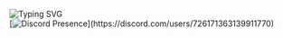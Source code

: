 ![Typing SVG](https://readme-typing-svg.herokuapp.com?font=Poppins&size=27&duration=2000&pause=500&color=1040B3&vCenter=true&width=435&lines=;sacrifice.xyz;ecriminal.;💳)
<br>
[![Discord Presence](https://lanyard.cnrad.dev/api/726171363139911770?borderRadius=25px&bg=080808&idleMessage=learning%20svelte-kit%20full-stack%20app...)](https://discord.com/users/726171363139911770)
